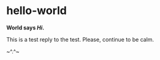# hello-world

<b>World says <i>Hi</i>.</b>

This is a test reply to the test. Please, continue to be calm.

~^.^~
